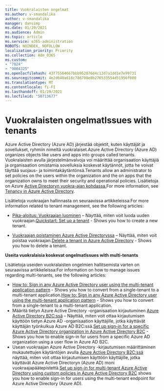 ```yaml
---
title: Vuokralaisten ongelmat
ms.author: v-smandalika
author: v-smandalika
manager: dansimp
ms.date: 01/29/2021
ms.audience: Admin
ms.topic: article
ms.service: o365-administration
ROBOTS: NOINDEX, NOFOLLOW
localization_priority: Priority
ms.collection: Adm_O365
ms.custom:
- "7824"
- "9004325"
ms.openlocfilehash: 43f75564667bbb952076d4c12d7a1dd1e7e99731
ms.sourcegitcommit: 4e2d640a618c786700e8b276533554d51956f080
ms.translationtype: MT
ms.contentlocale: fi-FI
ms.lasthandoff: 01/29/2021
ms.locfileid: "50713677"
---
```

# <a name="issues-with-tenants"></a><span data-ttu-id="5e75f-102">Vuokralaisten ongelmat</span><span class="sxs-lookup"><span data-stu-id="5e75f-102">Issues with tenants</span></span>

<span data-ttu-id="5e75f-103">Azure Active Directory (Azure AD) järjestää objektit, kuten käyttäjät ja sovellukset, ryhmiin nimeltä vuokralaiset.</span><span class="sxs-lookup"><span data-stu-id="5e75f-103">Azure Active Directory (Azure AD) organizes objects like users and apps into groups called tenants.</span></span> <span data-ttu-id="5e75f-104">Vuokralaisten avulla järjestelmänvalvoja voi määrittää organisaation käyttäjiä ja organisaation omistamia sovelluksia koskevat käytännöt, jotta he voivat täyttää suojaus- ja toimintakäytäntönsä.</span><span class="sxs-lookup"><span data-stu-id="5e75f-104">Tenants allow an administrator to set policies on the users within the organization and the on apps that the organization owns to meet their security and operational policies.</span></span> <span data-ttu-id="5e75f-105">Lisätietoja on Azure [Active Directoryn vuokra-ajan kohdassa.](https://docs.microsoft.com/azure/active-directory/develop/single-and-multi-tenant-apps)</span><span class="sxs-lookup"><span data-stu-id="5e75f-105">For more information, see [Tenancy in Azure Active Directory](https://docs.microsoft.com/azure/active-directory/develop/single-and-multi-tenant-apps).</span></span>

<span data-ttu-id="5e75f-106">Lisätietoja vuokraajan hallinnasta on seuraavissa artikkeleissa:</span><span class="sxs-lookup"><span data-stu-id="5e75f-106">For more information related to tenant management, see the following articles:</span></span>

- <span data-ttu-id="5e75f-107">[Pika-aloitus: Vuokraajan luominen](https://docs.microsoft.com/azure/active-directory/develop/quickstart-create-new-tenant) – Näyttää, miten voit luoda uuden vuokraajan.</span><span class="sxs-lookup"><span data-stu-id="5e75f-107">[Quickstart: Set up a tenant](https://docs.microsoft.com/azure/active-directory/develop/quickstart-create-new-tenant) - Shows you how to create a new tenant.</span></span>

- <span data-ttu-id="5e75f-108">[Vuokraajan poistaminen Azure Active Directoryssa](https://docs.microsoft.com/azure/active-directory/enterprise-users/directory-delete-howto) – Näyttää, miten voit poistaa vuokraajan.</span><span class="sxs-lookup"><span data-stu-id="5e75f-108">[Delete a tenant in Azure Active Directory](https://docs.microsoft.com/azure/active-directory/enterprise-users/directory-delete-howto) - Shows you how to delete a tenant.</span></span>

<span data-ttu-id="5e75f-109">**Useita vuokralaisia koskevat ongelmat**</span><span class="sxs-lookup"><span data-stu-id="5e75f-109">**Issues with multi-tenants**</span></span>

<span data-ttu-id="5e75f-110">Lisätietoja useiden vuokralaisten ongelmien hallitsemista varten on seuraavissa artikkeleissa:</span><span class="sxs-lookup"><span data-stu-id="5e75f-110">For information on how to manage issues regarding multi-tenants, see the following articles:</span></span>

- <span data-ttu-id="5e75f-111">[How to: Sign in any Azure Active Directory user using the multi-tenant application pattern](https://docs.microsoft.com/azure/active-directory/develop/howto-convert-app-to-be-multi-tenant) - Shows you how to convert from a single-tenant to a multi-tenant application.</span><span class="sxs-lookup"><span data-stu-id="5e75f-111">[How to: Sign in any Azure Active Directory user using the multi-tenant application pattern](https://docs.microsoft.com/azure/active-directory/develop/howto-convert-app-to-be-multi-tenant) - Shows you how to convert from a single-tenant to a multi-tenant application.</span></span>
- <span data-ttu-id="5e75f-112">Määritä tietyn Azure Active Directory -organisaation kirjautuminen [Azure Active Directory B2C:ssä](https://docs.microsoft.com/azure/active-directory-b2c/identity-provider-azure-ad-single-tenant?pivots=b2c-user-flow) – Näyttää, miten voit ottaa kirjautumisen käyttöön tietyn Azure AD -organisaation käyttäjille, jotka käyttävät käyttäjän työnkulkua Azure AD B2C:ssä.</span><span class="sxs-lookup"><span data-stu-id="5e75f-112">[Set up sign-in for a specific Azure Active Directory organization in Azure Active Directory B2C](https://docs.microsoft.com/azure/active-directory-b2c/identity-provider-azure-ad-single-tenant?pivots=b2c-user-flow) - Shows you how to enable sign-in for users from a specific Azure AD organization using a user flow in Azure AD B2C.</span></span>
- <span data-ttu-id="5e75f-113">Usean vuokraajan Azure Active Directory -kirjautumisen määrittäminen mukautettujen käytäntöjen avulla [Azure Active Directory B2C:ssä](https://docs.microsoft.com/azure/active-directory-b2c/identity-provider-azure-ad-multi-tenant?pivots=b2c-custom-policy) näyttää, miten voit ottaa kirjautumisen käyttöön käyttäjille, jotka käyttävät Azure Active Directoryn (Azure AD) moni vuokraajapäätepistettä.</span><span class="sxs-lookup"><span data-stu-id="5e75f-113">[Set up sign-in for multi-tenant Azure Active Directory using custom policies in Azure Active Directory B2C](https://docs.microsoft.com/azure/active-directory-b2c/identity-provider-azure-ad-multi-tenant?pivots=b2c-custom-policy)  shows you how to enable sign-in for users using the multi-tenant endpoint for Azure Active Directory (Azure AD).</span></span>






